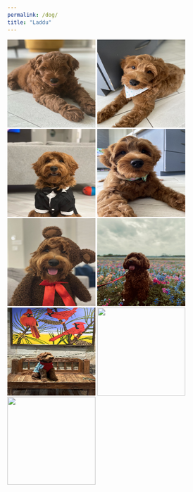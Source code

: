 ```yaml
---
permalink: /dog/
title: "Laddu"
---
```


<img class="img" src="../assets/images/Laddu1.jpg" width="200px" height="200px">
<img class="img" src="../assets/images/Laddu2.jpg" width="200px" height="200px">
<img class="img" src="../assets/images/Laddu3.jpg" width="200px" height="200px">
<img class="img" src="../assets/images/Laddu4.jpg" width="200px" height="200px">
<img class="img" src="../assets/images/Laddu5.jpg" width="200px" height="200px">
<img class="img" src="../assets/images/Laddu6.jpg" width="200px" height="200px">
<img class="img" src="../assets/images/Laddu7.jpg" width="200px" height="200px">
<img class="img" src="../assets/images/Laddu8.jpg" width="200px" height="200px">
<img class="img" src="../assets/images/Laddu9.jpg" width="200px" height="200px">

